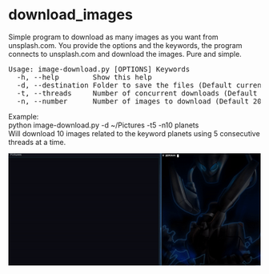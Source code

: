 # download_images
Simple program to download as many images as you want from unsplash.com. You provide the options and the keywords, the program connects to unsplash.com and download the images. Pure and simple.
<pre>
Usage: image-download.py [OPTIONS] Keywords
  -h, --help        Show this help
  -d, --destination Folder to save the files (Default current dir)
  -t, --threads     Number of concurrent downloads (Default ThreadPoolExecutor default)
  -n, --number      Number of images to download (Default 20)
</pre>
  Example:<br>
  python image-download.py -d ~/Pictures -t5 -n10 planets<br>
  Will download 10 images related to the keyword planets using 5 consecutive threads at a time.
  
  <img src="https://github.com/adriano-pinaffo/download_images/blob/master/readme-files/download-images.gif"></img>
